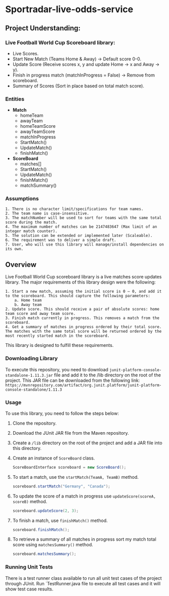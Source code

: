 # Sportradar-live-odds-service

## Project Understanding:

### Live Football World Cup Scoreboard library: 
- Live Scores.
- Start New Match (Teams Home & Away) -> Default score 0-0.
- Update Score (Receive scores x, y and update Home -> x and Away -> y).
- Finish in progress match (matchInProgress = False) -> Remove from scoreboard.
- Summary of Scores (Sort in place based on total match score).

### Entities
  - **Match**
      - homeTeam
      - awayTeam
      - homeTeamScore
      - awayTeamScore
      - matchInProgress
      - StartMatch()
      - UpdateMatch()
      - finishMatch()
  - **ScoreBoard**
      - matches[]
      - StartMatch()
      - UpdateMatch()
      - finishMatch()
      - matchSummary()


### Assumptions
    1. There is no character limit/specifications for team names.
    2. The team name is case-insensitive.
    3. The matchNumber will be used to sort for teams with the same total score during the match.
    4. The maximum number of matches can be 2147483647 (Max limit of an integer match counter).
    5. The solution can be extended or implemented later (Scaleable).
    6. The requirement was to deliver a simple draft.
    7. User, who will use this library will manage/install dependencies on its own.

## Overview
Live Football World Cup scoreboard library is a live matches score updates library. The major requirements of this library design were the following:

    1. Start a new match, assuming the initial score is 0 – 0, and add it to the scoreboard. This should capture the following parameters:
        a. Home team
        b. Away team
    2. Update score. This should receive a pair of absolute scores: home team score and away team score.
    3. Finish match currently in progress. This removes a match from the scoreboard.
    4. Get a summary of matches in progress ordered by their total score. The matches with the same total score will be returned ordered by the most recently started match in the scoreboard.

This library is designed to fulfill these requirements.

### Downloading Library
To execute this repository, you need to download `junit-platform-console-standalone-1.11.3.jar` file and add it to the /lib directory on the root of the project. This JAR file can be downloaded from the following link:
`https://mvnrepository.com/artifact/org.junit.platform/junit-platform-console-standalone/1.11.3`

### Usage
To use this library, you need to follow the steps below:

1. Clone the repository.
2. Download the JUnit JAR file from the Maven repository.
3. Create a `/lib` directory on the root of the project and add a JAR file into this directory.
4. Create an instance of `ScoreBoard` class.

    ```JAVA
    ScoreBoardInterface scoreboard = new ScoreBoard();
    ```

5. To start a match, use the `startMatch(TeamA, TeamB)` method.

    ```JAVA
    scoreboard.startMatch("Germany", "Canada");
    ```

6. To update the score of a match in progress use `updateScore(scoreA, scoreB)` method.

    ```JAVA
    scoreboard.updateScore(2, 3);
    ```

7. To finish a match, use `finishMatch()` method.

    ```JAVA
    scoreboard.finishMatch();
    ```

8. To retrieve a summary of all matches in progress sort my match total score using `matchesSummary()` method.

    ```JAVA
    scoreboard.matchesSummary();
    ```


### Running Unit Tests
There is a test runner class available to run all unit test cases of the project through JUnit. Run `TestRunner.java file to execute all test cases and it will show test case results.
